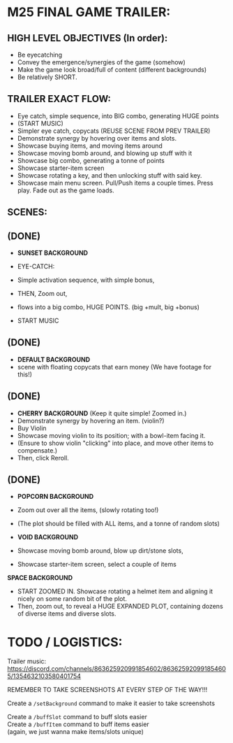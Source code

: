


# M25 FINAL GAME TRAILER:


## HIGH LEVEL OBJECTIVES (In order):
- Be eyecatching
- Convey the emergence/synergies of the game (somehow)
- Make the game look broad/full of content (different backgrounds)
- Be relatively SHORT.


## TRAILER EXACT FLOW:
- Eye catch, simple sequence, into BIG combo, generating HUGE points
- (START MUSIC)
- Simpler eye catch, copycats (REUSE SCENE FROM PREV TRAILER)
- Demonstrate synergy by hovering over items and slots.
- Showcase buying items, and moving items around
- Showcase moving bomb around, and blowing up stuff with it
- Showcase big combo, generating a tonne of points
- Showcase starter-item screen
- Showcase rotating a key, and then unlocking stuff with said key.
- Showcase main menu screen. Pull/Push items a couple times. Press play.
Fade out as the game loads.


## SCENES:

## (DONE)
- **SUNSET BACKGROUND**
- EYE-CATCH:
- Simple activation sequence, with simple bonus,
- THEN, Zoom out,
- flows into a big combo, HUGE POINTS. (big +mult, big +bonus)

- START MUSIC

## (DONE)
- **DEFAULT BACKGROUND**
- scene with floating copycats that earn money (We have footage for this!)

## (DONE)
- **CHERRY BACKGROUND**
(Keep it quite simple! Zoomed in.)
- Demonstrate synergy by hovering an item. (violin?)
- Buy Violin
- Showcase moving violin to its position; with a bowl-item facing it.
- (Ensure to show violin "clicking" into place, and move other items to compensate.)
- Then, click Reroll.

## (DONE)
- **POPCORN BACKGROUND**
- Zoom out over all the items, (slowly rotating too!)
- (The plot should be filled with ALL items, and a tonne of random slots)

- **VOID BACKGROUND**
- Showcase moving bomb around, blow up dirt/stone slots,

- Showcase starter-item screen, select a couple of items

**SPACE BACKGROUND**
- START ZOOMED IN. Showcase rotating a helmet item and aligning it nicely on some random bit of the plot. 
- Then, zoom out, to reveal a HUGE EXPANDED PLOT, containing dozens of diverse items and diverse slots.



# TODO / LOGISTICS:
Trailer music:  
https://discord.com/channels/863625920991854602/863625920991854605/1354632103580401754

REMEMBER TO TAKE SCREENSHOTS AT EVERY STEP OF THE WAY!!!

Create a `/setBackground` command to make it easier to take screenshots

Create a `/buffSlot` command to buff slots easier  
Create a `/buffItem` command to buff items easier  
(again, we just wanna make items/slots unique)




